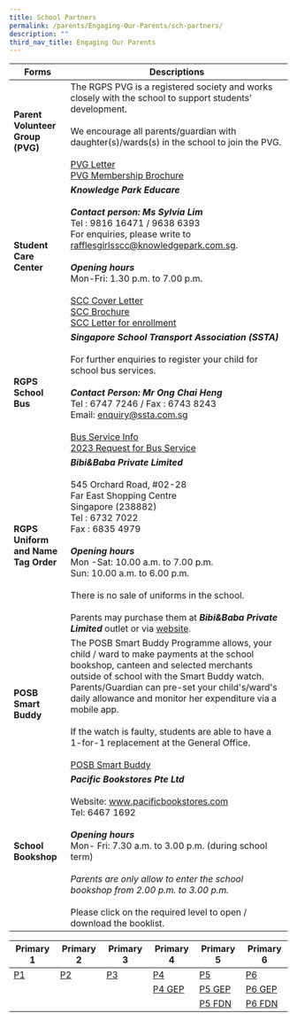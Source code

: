 ```yaml
---
title: School Partners
permalink: /parents/Engaging-Our-Parents/sch-partners/
description: ""
third_nav_title: Engaging Our Parents
---
```

|Forms    | Descriptions |
| -------- | ------------- |
|**Parent Volunteer  Group (PVG)**|The RGPS PVG is a registered society and works closely with the school to support students’ development. <br><br>We encourage all parents/guardian with daughter(s)/wards(s) in the school to join the PVG.<br><br>[PVG Letter](/files/Forms/PVG%20P1%20letter.pdf)<br>[PVG Membership Brochure](/files/Forms/PVG%20membership%20brochure.pdf)|
|**Student Care Center**| ***Knowledge Park Educare***<br><br>***Contact person: Ms Sylvia Lim*** <br>Tel : 9816 16471 / 9638 6393<br>For enquiries, please write to rafflesgirlsscc@knowledgepark.com.sg.<br><br>***Opening hours***<br>Mon-Fri: 1.30 p.m. to 7.00 p.m. <br><br>[SCC Cover Letter](/files/Forms/SCC%20Cover%20Letter%202023%20RGPS.pdf)<br>[SCC Brochure](/files/Forms/SCC%20Brochure%202023RGPS%20-%20Final.pdf)<br>[SCC Letter for enrollment](/files/Forms/Student%20Care%20Centre%20(SCC)%20-%20Student%20Care%20Centre%20(SCC)%20letter%20for%20enrollment.pdf)|
|**RGPS School Bus**|***Singapore School Transport Association (SSTA)***<br><br>For further enquiries to register your child for school bus services.<br><br>***Contact Person: Mr Ong Chai Heng***<br>Tel : 6747 7246 / Fax : 6743 8243<br>Email: enquiry@ssta.com.sg<br><br>[Bus Service Info](/files/Forms/Transport%20-%20Bus%20service%20info%20sheet%20on%20school%20bus%20services.pdf)<br>[2023 Request for Bus Service](/files/Forms/2023%20Request%20for%20Bus%20Service%20Form.pdf)|
| **RGPS Uniform and Name Tag Order** |***Bibi&Baba Private Limited***<br><br>545 Orchard Road, #02-28<br>Far East Shopping Centre<br>Singapore (238882)<br>Tel : 6732 7022 <br>Fax : 6835 4979<br><br>***Opening hours***<br>Mon -Sat: 10.00 a.m. to 7.00 p.m.<br>Sun: 10.00 a.m. to 6.00 p.m. <br><br> There is no sale of uniforms in the school. <br><br>Parents may purchase them at ***Bibi&Baba Private Limited*** outlet or via [website](https://www.schooluniforms.sg/raffles-girls-primary-school).|
|**POSB Smart Buddy**| The POSB Smart Buddy Programme allows, your child / ward to make payments at the school bookshop, canteen and selected merchants outside of school with the Smart Buddy watch. Parents/Guardian can pre-set your child's/ward's daily allowance and monitor her expenditure via a mobile app.<br><br>If the watch is faulty, students are able to have a 1-for-1 replacement at the General Office.<br><br>[POSB Smart Buddy](http://www.posb.com.sg/sb-schools)|
| **School Bookshop** | ***Pacific Bookstores Pte Ltd***<br><br>Website: www.pacificbookstores.com<br>Tel: 6467 1692<br><br>***Opening hours***<br>Mon- Fri: 7.30 a.m. to 3.00 p.m. (during school term)<br><br>*Parents are only allow to enter the school bookshop from 2.00 p.m. to 3.00 p.m.*<br><br>Please click on the required level to open / download the booklist.

| Primary 1 | Primary 2 | Primary 3 |Primary 4 | Primary 5 | Primary 6 |
| -------- | -------- | -------- |-------- | -------- | -------- |
| [P1](/files/Booklist/RGPS%20P1.pdf)     | [P2](/files/Booklist/RGPS%20P2.pdf)     | [P3](/files/Booklist/RGPS%20P3.pdf)    |[P4](/files/Booklist/RGPS%20P4.pdf)   | [P5](/files/Booklist/RGPS%20P5.pdf)    | [P6](/files/Booklist/RGPS%20P6.pdf)    |
||||[P4 GEP](/files/Booklist/RGPS%20P4%20GEP.pdf)|[P5 GEP](/files/Booklist/RGPS%20P5%20GEP.pdf)|[P6 GEP](/files/Booklist/RGPS%20P6%20GEP.pdf)|
|||||[P5 FDN](/files/Booklist/RGPS%20P5%20FDN.pdf)|[P6 FDN](/files/Booklist/RGPS%20P6%20FDN.pdf)|